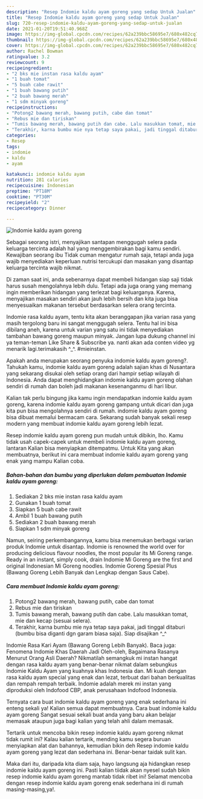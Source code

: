 ```yaml
---
description: "Resep Indomie kaldu ayam goreng yang sedap Untuk Jualan"
title: "Resep Indomie kaldu ayam goreng yang sedap Untuk Jualan"
slug: 720-resep-indomie-kaldu-ayam-goreng-yang-sedap-untuk-jualan
date: 2021-01-20T19:51:40.968Z
image: https://img-global.cpcdn.com/recipes/62a239bbc58695e7/680x482cq70/indomie-kaldu-ayam-goreng-foto-resep-utama.jpg
thumbnail: https://img-global.cpcdn.com/recipes/62a239bbc58695e7/680x482cq70/indomie-kaldu-ayam-goreng-foto-resep-utama.jpg
cover: https://img-global.cpcdn.com/recipes/62a239bbc58695e7/680x482cq70/indomie-kaldu-ayam-goreng-foto-resep-utama.jpg
author: Rachel Bowman
ratingvalue: 3.2
reviewcount: 9
recipeingredient:
- "2 bks mie instan rasa kaldu ayam"
- "1 buah tomat"
- "5 buah cabe rawit"
- "1 buah bawang putih"
- "2 buah bawang merah"
- "1 sdm minyak goreng"
recipeinstructions:
- "Potong2 bawang merah, bawang putih, cabe dan tomat"
- "Rebus mie dan tiriskan"
- "Tumis bawang merah, bawang putih dan cabe. Lalu masukkan tomat, mie dan kecap (sesuai selera)."
- "Terakhir, karna bumbu mie nya tetap saya pakai, jadi tinggal ditaburi (bumbu bisa diganti dgn garam biasa saja). Siap disajikan ^_^"
categories:
- Resep
tags:
- indomie
- kaldu
- ayam

katakunci: indomie kaldu ayam 
nutrition: 281 calories
recipecuisine: Indonesian
preptime: "PT18M"
cooktime: "PT30M"
recipeyield: "2"
recipecategory: Dinner

---
```



![Indomie kaldu ayam goreng](https://img-global.cpcdn.com/recipes/62a239bbc58695e7/680x482cq70/indomie-kaldu-ayam-goreng-foto-resep-utama.jpg)

Sebagai seorang istri, menyajikan santapan menggugah selera pada keluarga tercinta adalah hal yang menggembirakan bagi kamu sendiri. Kewajiban seorang ibu Tidak cuman mengatur rumah saja, tetapi anda juga wajib menyediakan keperluan nutrisi tercukupi dan masakan yang disantap keluarga tercinta wajib nikmat.

Di zaman  saat ini, anda sebenarnya dapat membeli hidangan siap saji tidak harus susah mengolahnya lebih dulu. Tetapi ada juga orang yang memang ingin memberikan hidangan yang terlezat bagi keluarganya. Karena, menyajikan masakan sendiri akan jauh lebih bersih dan kita juga bisa menyesuaikan makanan tersebut berdasarkan selera orang tercinta. 

Indomie rasa kaldu ayam, tentu kita akan beranggapan jika varian rasa yang masih tergolong baru ini sangat menggugah selera. Tentu hal ini bisa dibilang aneh, karena untuk varian yang satu ini tidak menyediakan tambahan bawang goreng maupun minyak. Jangan lupa dukung channel ini ya teman-teman Like Share &amp; Subscribe ya. nanti akan ada conten video yg menarik lagi.terimakasih ^_^. #mieinstan.

Apakah anda merupakan seorang penyuka indomie kaldu ayam goreng?. Tahukah kamu, indomie kaldu ayam goreng adalah sajian khas di Nusantara yang sekarang disukai oleh setiap orang dari hampir setiap wilayah di Indonesia. Anda dapat menghidangkan indomie kaldu ayam goreng olahan sendiri di rumah dan boleh jadi makanan kesenanganmu di hari libur.

Kalian tak perlu bingung jika kamu ingin mendapatkan indomie kaldu ayam goreng, karena indomie kaldu ayam goreng gampang untuk dicari dan juga kita pun bisa mengolahnya sendiri di rumah. indomie kaldu ayam goreng bisa dibuat memalui bermacam cara. Sekarang sudah banyak sekali resep modern yang membuat indomie kaldu ayam goreng lebih lezat.

Resep indomie kaldu ayam goreng pun mudah untuk dibikin, lho. Kamu tidak usah capek-capek untuk membeli indomie kaldu ayam goreng, lantaran Kalian bisa menyiapkan ditempatmu. Untuk Kita yang akan membuatnya, berikut ini cara membuat indomie kaldu ayam goreng yang enak yang mampu Kalian coba.

<!--inarticleads1-->

##### Bahan-bahan dan bumbu yang diperlukan dalam pembuatan Indomie kaldu ayam goreng:

1. Sediakan 2 bks mie instan rasa kaldu ayam
1. Gunakan 1 buah tomat
1. Siapkan 5 buah cabe rawit
1. Ambil 1 buah bawang putih
1. Sediakan 2 buah bawang merah
1. Siapkan 1 sdm minyak goreng


Namun, seiring perkembangannya, kamu bisa menemukan berbagai varian produk Indomie untuk disantap. Indomie is renowned the world over for producing delicious flavour noodles, the most popular its Mi Goreng range. Ready in an instant, simply cook, drain Indomie Mi Goreng are the first and original Indonesian Mi Goreng noodles. Indomie Goreng Spesial Plus (Bawang Goreng Lebih Banyak dan Lengkap dengan Saus Cabe). 

<!--inarticleads2-->

##### Cara membuat Indomie kaldu ayam goreng:

1. Potong2 bawang merah, bawang putih, cabe dan tomat
1. Rebus mie dan tiriskan
1. Tumis bawang merah, bawang putih dan cabe. Lalu masukkan tomat, mie dan kecap (sesuai selera).
1. Terakhir, karna bumbu mie nya tetap saya pakai, jadi tinggal ditaburi (bumbu bisa diganti dgn garam biasa saja). Siap disajikan ^_^


Indomie Rasa Kari Ayam (Bawang Goreng Lebih Banyak). Baca juga: Fenomena Indomie Khas Daerah Jadi Oleh-oleh, Bagaimana Rasanya Menurut Orang Asli Daerah? Nikmatilah semangkuk mi instan hangat dengan rasa kaldu ayam yang benar-benar nikmat dalam sebungkus Indomie Kaldu Ayam yang kuahnya khas Indonesia dan. Mi kuah dengan rasa kaldu ayam special yang enak dan lezat, terbuat dari bahan berkualitas dan rempah rempah terbaik. Indomie adalah merek mi instan yang diproduksi oleh Indofood CBP, anak perusahaan Indofood Indonesia. 

Ternyata cara buat indomie kaldu ayam goreng yang enak sederhana ini enteng sekali ya! Kalian semua dapat membuatnya. Cara buat indomie kaldu ayam goreng Sangat sesuai sekali buat anda yang baru akan belajar memasak ataupun juga bagi kalian yang telah ahli dalam memasak.

Tertarik untuk mencoba bikin resep indomie kaldu ayam goreng nikmat tidak rumit ini? Kalau kalian tertarik, mending kamu segera buruan menyiapkan alat dan bahannya, kemudian bikin deh Resep indomie kaldu ayam goreng yang lezat dan sederhana ini. Benar-benar taidak sulit kan. 

Maka dari itu, daripada kita diam saja, hayo langsung aja hidangkan resep indomie kaldu ayam goreng ini. Pasti kalian tiidak akan nyesel sudah bikin resep indomie kaldu ayam goreng mantab tidak ribet ini! Selamat mencoba dengan resep indomie kaldu ayam goreng enak sederhana ini di rumah masing-masing,ya!.

